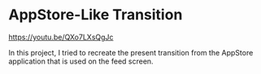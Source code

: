 
# AppStore-Like Transition


https://youtu.be/QXo7LXsQgJc

In this project, I tried to recreate the present transition from the AppStore application that is used on the feed screen.

